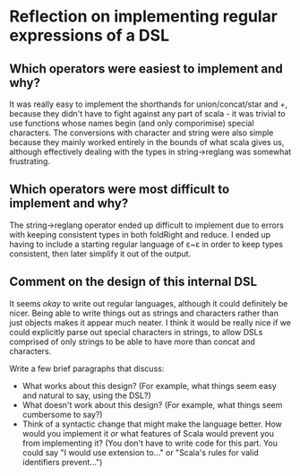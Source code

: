 # Reflection on implementing regular expressions of a DSL

## Which operators were easiest to implement and why?
It was really easy to implement the shorthands for union/concat/star and +, because they didn't have to fight against any part of scala - it was trivial to use functions whose names begin (and only comporimise) special characters. The conversions with character and string were also simple because they mainly worked entirely in the bounds of what scala gives us, although effectively dealing with the types in string->reglang was somewhat frustrating.

## Which operators were most difficult to implement and why?
The string->reglang operator ended up difficult to implement due to errors with keeping consistent types in both foldRight and reduce. I ended up having to include a starting regular language of ε~ε in order to keep types consistent, then later simplify it out of the output.

## Comment on the design of this internal DSL
  It seems *okay* to write out regular languages, although it could definitely be nicer. Being able to write things out as strings and characters rather than just objects makes it appear much neater. I think it would be really nice if we could explicitly parse out special characters in strings, to allow DSLs comprised of only strings to be able to have more than concat and characters.

Write a few brief paragraphs that discuss:

- What works about this design? (For example, what things seem easy and
  natural to say, using the DSL?)
- What doesn't work about this design? (For example, what things seem
  cumbersome to say?)
- Think of a syntactic change that might make the language better. How would
  you implement it _or_ what features of Scala would prevent you from
  implementing it? (You don't have to write code for this part. You could say
  "I would use extension to..." or "Scala's rules for valid
  identifiers prevent...")
